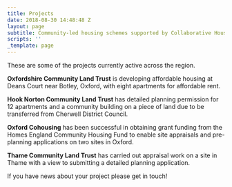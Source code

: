 ```yaml
---
title: Projects
date: 2018-08-30 14:48:48 Z
layout: page
subtitle: Community-led housing schemes supported by Collaborative Housing partners
scripts: ''
_template: page
---
```


These are some of the projects currently active across the region.

**Oxfordshire Community Land Trust** is developing affordable housing at Deans Court near Botley, Oxford, with eight apartments for affordable rent.

**Hook Norton Community Land Trust** has detailed planning permission for 12 apartments and a community building on a piece of land due to be transferred from Cherwell District Council.

**Oxford Cohousing** has been successful in obtaining grant funding from the Homes England Community Housing Fund to enable site appraisals and pre-planning applications on two sites in Oxford.

**Thame Community Land Trust** has carried out appraisal work on a site in Thame with a view to submitting a detailed planning application.

If you have news about your project please get in touch!
